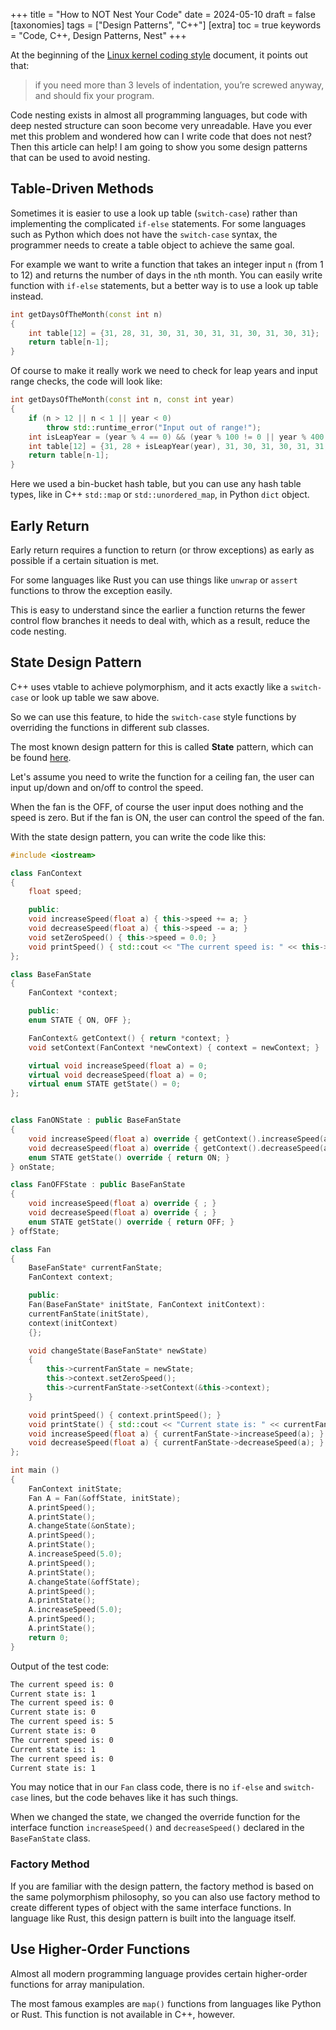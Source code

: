 
+++
title = "How to NOT Nest Your Code"
date = 2024-05-10
draft = false
[taxonomies]
  tags = ["Design Patterns", "C++"]
[extra]
  toc = true
	keywords = "Code, C++, Design Patterns, Nest"
+++

At the beginning of the [Linux kernel coding style](https://www.kernel.org/doc/html/v4.10/process/coding-style.html#:~:text=if%20you%20need%20more%20than%203%20levels%20of%20indentation%2C%20you%E2%80%99re%20screwed%20anyway%2C%20and%20should%20fix%20your%20program.) document, it points out that:

> if you need more than 3 levels of indentation, you’re screwed anyway, and should fix your program.

Code nesting exists in almost all programming languages, but code with deep nested structure can soon become very unreadable. Have you ever met this problem and wondered how can I write code that does not nest? Then this article can help! I am going to show you some design patterns that can be used to avoid nesting.

## Table-Driven Methods

Sometimes it is easier to use a look up table (`switch-case`) rather than implementing the complicated `if-else` statements. For some languages such as Python which does not have the `switch-case` syntax, the programmer needs to create a table object to achieve the same goal.

For example we want to write a function that takes an integer input `n` (from 1 to 12) and returns the number of days in the `n`th month. You can easily write function with `if-else` statements, but a better way is to use a look up table instead.

```cpp
int getDaysOfTheMonth(const int n)
{
	int table[12] = {31, 28, 31, 30, 31, 30, 31, 31, 30, 31, 30, 31};
	return table[n-1];
}
```

Of course to make it really work we need to check for leap years and input range checks, the code will look like:

```cpp
int getDaysOfTheMonth(const int n, const int year)
{
	if (n > 12 || n < 1 || year < 0)
		throw std::runtime_error("Input out of range!");
	int isLeapYear = (year % 4 == 0) && (year % 100 != 0 || year % 400 == 0) ? 1 : 0;
	int table[12] = {31, 28 + isLeapYear(year), 31, 30, 31, 30, 31, 31, 30, 31, 30, 31};
	return table[n-1];
}
```

Here we used a bin-bucket hash table, but you can use any hash table types, like in C++ `std::map` or `std::unordered_map`, in Python `dict` object.

## Early Return

Early return requires a function to return (or throw exceptions) as early as possible if a certain situation is met.

For some languages like Rust you can use things like `unwrap` or `assert` functions to throw the exception easily. 

This is easy to understand since the earlier a function returns the fewer control flow branches it needs to deal with, which as a result, reduce the code nesting.

## State Design Pattern

C++ uses vtable to achieve polymorphism, and it acts exactly like a `switch-case` or look up table we saw above.

So we can use this feature, to hide the `switch-case` style functions by overriding the functions in different sub classes.

The most known design pattern for this is called **State** pattern, which can be found [here](https://refactoring.guru/design-patterns/state).

Let's assume you need to write the function for a ceiling fan, the user can input up/down and on/off to control the speed.

When the fan is the OFF, of course the user input does nothing and the speed is zero. But if the fan is ON, the user can control the speed of the fan.

With the state design pattern, you can write the code like this:

```cpp
#include <iostream>

class FanContext
{
    float speed;

    public:
    void increaseSpeed(float a) { this->speed += a; }
    void decreaseSpeed(float a) { this->speed -= a; }
    void setZeroSpeed() { this->speed = 0.0; }
    void printSpeed() { std::cout << "The current speed is: " << this->speed << std::endl; }
};

class BaseFanState
{
    FanContext *context;

    public:
    enum STATE { ON, OFF };

    FanContext& getContext() { return *context; }
    void setContext(FanContext *newContext) { context = newContext; }

    virtual void increaseSpeed(float a) = 0;
    virtual void decreaseSpeed(float a) = 0;
    virtual enum STATE getState() = 0;
};


class FanONState : public BaseFanState
{
    void increaseSpeed(float a) override { getContext().increaseSpeed(a); }
    void decreaseSpeed(float a) override { getContext().decreaseSpeed(a); }
    enum STATE getState() override { return ON; }
} onState;

class FanOFFState : public BaseFanState
{
    void increaseSpeed(float a) override { ; }
    void decreaseSpeed(float a) override { ; }
    enum STATE getState() override { return OFF; }
} offState;

class Fan
{
    BaseFanState* currentFanState;
    FanContext context;

    public:
    Fan(BaseFanState* initState, FanContext initContext):
    currentFanState(initState),
    context(initContext)
    {};

    void changeState(BaseFanState* newState)
    {
        this->currentFanState = newState;
        this->context.setZeroSpeed();
        this->currentFanState->setContext(&this->context);
    }

    void printSpeed() { context.printSpeed(); }
    void printState() { std::cout << "Current state is: " << currentFanState->getState() << std::endl; }
    void increaseSpeed(float a) { currentFanState->increaseSpeed(a); }
    void decreaseSpeed(float a) { currentFanState->decreaseSpeed(a); }
};

int main ()
{
    FanContext initState;
    Fan A = Fan(&offState, initState);
    A.printSpeed();
    A.printState();
    A.changeState(&onState);
    A.printSpeed();
    A.printState();
    A.increaseSpeed(5.0);
    A.printSpeed();
    A.printState();
    A.changeState(&offState);
    A.printSpeed();
    A.printState();
    A.increaseSpeed(5.0);
    A.printSpeed();
    A.printState();
    return 0;
}
```

Output of the test code:

```txt
The current speed is: 0
Current state is: 1
The current speed is: 0
Current state is: 0
The current speed is: 5
Current state is: 0
The current speed is: 0
Current state is: 1
The current speed is: 0
Current state is: 1
```

You may notice that in our `Fan` class code, there is no `if-else` and `switch-case` lines, but the code behaves like it has such things.

When we changed the state, we changed the override function for the interface function `increaseSpeed()` and `decreaseSpeed()` declared in the `BaseFanState` class.

### Factory Method

If you are familiar with the design pattern, the factory method is based on the same polymorphism philosophy, so you can also use factory method to create different types of object with the same interface functions. In language like Rust, this design pattern is built into the language itself.

## Use Higher-Order Functions

Almost all modern programming language provides certain higher-order functions for array manipulation.

The most famous examples are `map()` functions from languages like Python or Rust. This function is not available in C++, however.

